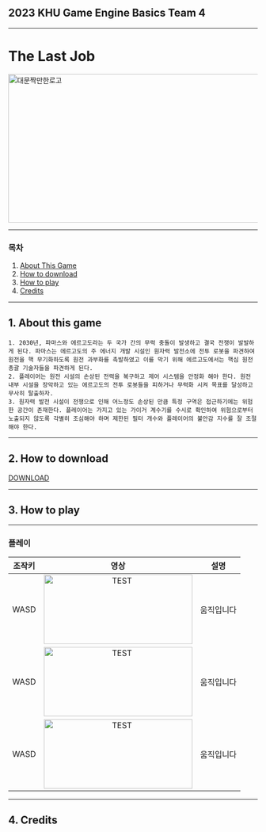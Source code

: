 <!--
    1. About this game
    2. How to download(zip or git clone) 방식 설명
    3. 대략적인 게임 방식 설명( we made 3d 잠입게임 어쩌고)
    4. 서사적 배경
    5. 플레이어 소개(설정)
    6. 적 소개 
    7. 조작키 설명(움직임, 투척 요소, 불안감 요소, 필터요소, 가이거 계수기 transition, 로봇 의심 요소, 로봇 발견 요소, gif로 올리기)
    8. 인 게임 사진 예쁜거 컷 몇 개 넣고
    9. 오른쪽 상단에 유튜브 영상 링크 올리기
-->

## 2023 KHU Game Engine Basics Team 4

***
# The Last Job
<img src="https://dropinblog.net/34244460/files/featured/42451850_disaster_cover_002_out.jpg" alt="대문짝만한로고" width="2000" height="300">

***

### 목차

  1. [About This Game](#1-about-this-game)
  2. [How to download](#2-how-to-download)
  3. [How to play](#3-how-to-play)
  4. [Credits](#4-credits)

***
## 1. About this game

    1. 2030년, 파마스와 에르고도라는 두 국가 간의 무력 충돌이 발생하고 결국 전쟁이 발발하게 된다. 파마스는 에르고도의 주 에너지 개발 시설인 원자력 발전소에 전투 로봇을 파견하여 원전을 핵 무기화하도록 원전 과부화를 촉발하였고 이를 막기 위해 에르고도에서는 핵심 원전 총괄 기술자들을 파견하게 된다. 
    2. 플레이어는 원전 시설의 손상된 전력을 복구하고 제어 시스템을 안정화 해야 한다. 원전 내부 시설을 장악하고 있는 에르고도의 전투 로봇들을 피하거나 무력화 시켜 목표를 달성하고 무사히 탈출하자. 
    3. 원자력 발전 시설이 전쟁으로 인해 어느정도 손상된 만큼 특정 구역은 접근하기에는 위험한 공간이 존재한다. 플레이어는 가지고 있는 가이거 계수기를 수시로 확인하여 위험으로부터 노출되지 않도록 각별히 조심해야 하며 제한된 필터 개수와 플레이어의 불안감 지수를 잘 조절해야 한다.

***

## 2. How to download

[DOWNLOAD][externallink]

[externallink]: https://www.youtube.com/watch?v=dQw4w9WgXcQ

***

## 3. How to play

***
### 플레이
|조작키|영상|설명|
| :---:  | :---:  | :---:  |
| WASD | <img src="https://i0.wp.com/www.printmag.com/wp-content/uploads/2021/02/4cbe8d_f1ed2800a49649848102c68fc5a66e53mv2.gif?fit=476%2C280&ssl=1" alt="TEST" width="300px" height="140px"></img> | 움직입니다
| WASD | <img src="https://i0.wp.com/www.printmag.com/wp-content/uploads/2021/02/4cbe8d_f1ed2800a49649848102c68fc5a66e53mv2.gif?fit=476%2C280&ssl=1" alt="TEST" width="300px" height="140px"></img> | 움직입니다
| WASD | <img src="https://i0.wp.com/www.printmag.com/wp-content/uploads/2021/02/4cbe8d_f1ed2800a49649848102c68fc5a66e53mv2.gif?fit=476%2C280&ssl=1" alt="TEST" width="300px" height="140px"></img> | 움직입니다

***

## 4. Credits


